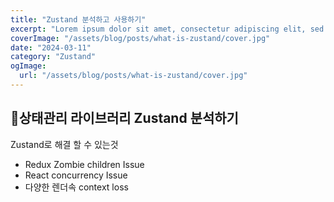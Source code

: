 ```yaml
---
title: "Zustand 분석하고 사용하기"
excerpt: "Lorem ipsum dolor sit amet, consectetur adipiscing elit, sed do eiusmod tempor incididunt ut labore et dolore magna aliqua. Praesent elementum facilisis leo vel fringilla est ullamcorper eget. At imperdiet dui accumsan sit amet nulla facilities morbi tempus."
coverImage: "/assets/blog/posts/what-is-zustand/cover.jpg"
date: "2024-03-11"
category: "Zustand"
ogImage:
  url: "/assets/blog/posts/what-is-zustand/cover.jpg"
---
```


## &#128586;상태관리 라이브러리 Zustand 분석하기

Zustand로 해결 할 수 있는것

- Redux Zombie children Issue
- React concurrency Issue
- 다양한 렌더속 context loss
